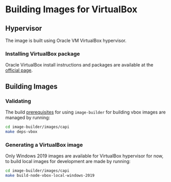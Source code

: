 # Building Images for VirtualBox

## Hypervisor

The image is built using Oracle VM VirtualBox hypervisor.

### Installing VirtualBox package

Oracle VirtualBox install instructions and packages are available at the [official page](https://www.virtualbox.org/wiki/Downloads).

## Building Images

### Validating

The build [prerequisites](../capi.md#prerequisites) for using `image-builder` for
building vbox images are managed by running:

```bash
cd image-builder/images/capi
make deps-vbox
```

### Generating a VirtualBox image

Only Windows 2019 images are available for VirtualBox hypervisor for now, to build local images
for development are made by running:

```bash
cd image-builder/images/capi
make build-node-vbox-local-windows-2019
```
